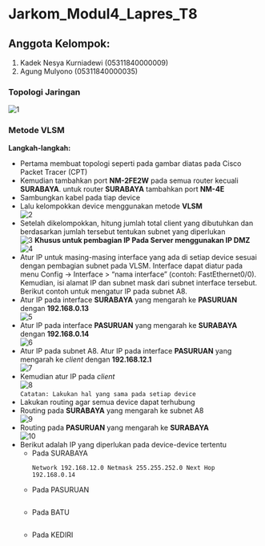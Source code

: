 # Jarkom_Modul4_Lapres_T8
## Anggota Kelompok:
1. Kadek Nesya Kurniadewi (05311840000009)
2. Agung Mulyono (05311840000035)

### Topologi Jaringan
![1](./img/Soal%20Shift%20Modul%204.png)

### Metode VLSM
**Langkah-langkah:**
+ Pertama membuat topologi seperti pada gambar diatas pada Cisco Packet Tracer (CPT)
+ Kemudian tambahkan port **NM-2FE2W** pada semua router kecuali **SURABAYA**. untuk router **SURABAYA** tambahkan port **NM-4E**
+ Sambungkan kabel pada tiap device
+ Lalu kelompokkan device menggunakan metode **VLSM**<br>
![2](./img/VLSM.png)
+ Setelah dikelompokkan, hitung jumlah total client yang dibutuhkan dan berdasarkan jumlah tersebut tentukan subnet yang diperlukan <br>
![3](./img/Pembagian%20IP%20router%20dan%20client.png)
**Khusus untuk pembagian IP Pada Server menggunakan IP DMZ**
![4](./img/Pembagian%20IP%20Server.png)
+ Atur IP untuk masing-masing interface yang ada di setiap device sesuai dengan pembagian subnet pada VLSM. Interface dapat diatur pada menu Config -> Interface > “nama interface” (contoh: FastEthernet0/0). Kemudian, isi alamat IP dan subnet mask dari subnet interface tersebut. Berikut contoh untuk mengatur IP pada subnet A8.
+ Atur IP pada interface **SURABAYA** yang mengarah ke **PASURUAN** dengan **192.168.0.13**<br>
![5](./img/SURABAYA.png)
+ Atur IP pada interface **PASURUAN** yang mengarah ke **SURABAYA** dengan **192.168.0.14**<br>
![6](./img/PASURUAN1.png)
+ Atur IP pada subnet A8. Atur IP pada interface **PASURUAN** yang mengarah ke *client* dengan **192.168.12.1**<br>
![7](./img/PASURUAN2.png)
+ Kemudian atur IP pada *client*<br>
![8](./img/SIDOARJO.png)<br>
`Catatan: Lakukan hal yang sama pada setiap device`
+ Lakukan routing agar semua device dapat terhubung
+ Routing pada **SURABAYA** yang mengarah ke subnet A8<br>
![9]()
+ Routing pada **PASURUAN** yang mengarah ke **SURABAYA**<br>
![10]()
+ Berikut adalah IP yang diperlukan pada device-device tertentu
  + Pada SURABAYA
    ```
    Network 192.168.12.0 Netmask 255.255.252.0 Next Hop 192.168.0.14
    ```
  + Pada PASURUAN
    ```
    ```
  + Pada BATU
    ```
    ```
  + Pada KEDIRI
    ```
    ```
